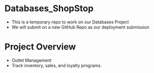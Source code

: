 # Databases_ShopStop

- This is a temporary repo to work on our Databases Project
- We will submit on a new GitHub Repo as our deployment submission

# Project Overview
- Outlet Management	
- Track inventory, sales, and loyalty programs.
